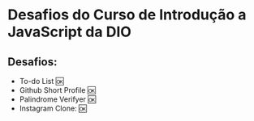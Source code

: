 # Desafios do Curso de Introdução a JavaScript da DIO

## Desafios:
- To-do List :ok:
- Github Short Profile :ok:
- Palindrome Verifyer :ok:
- Instagram Clone: :ok:
  
